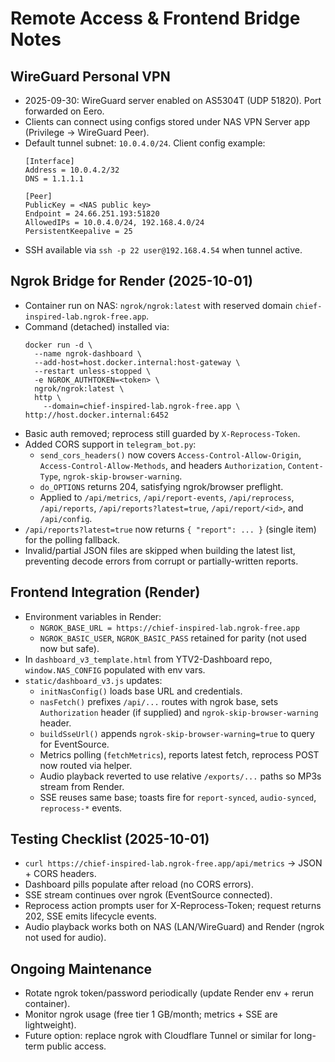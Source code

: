 # Remote Access & Frontend Bridge Notes

## WireGuard Personal VPN
- 2025-09-30: WireGuard server enabled on AS5304T (UDP 51820). Port forwarded on Eero.
- Clients can connect using configs stored under NAS VPN Server app (Privilege → WireGuard Peer).
- Default tunnel subnet: `10.0.4.0/24`. Client config example:
  ```
  [Interface]
  Address = 10.0.4.2/32
  DNS = 1.1.1.1

  [Peer]
  PublicKey = <NAS public key>
  Endpoint = 24.66.251.193:51820
  AllowedIPs = 10.0.4.0/24, 192.168.4.0/24
  PersistentKeepalive = 25
  ```
- SSH available via `ssh -p 22 user@192.168.4.54` when tunnel active.

## Ngrok Bridge for Render (2025-10-01)
- Container run on NAS: `ngrok/ngrok:latest` with reserved domain `chief-inspired-lab.ngrok-free.app`.
- Command (detached) installed via:
  ```
  docker run -d \
    --name ngrok-dashboard \
    --add-host=host.docker.internal:host-gateway \
    --restart unless-stopped \
    -e NGROK_AUTHTOKEN=<token> \
    ngrok/ngrok:latest \
    http \
      --domain=chief-inspired-lab.ngrok-free.app \
  http://host.docker.internal:6452
  ```
- Basic auth removed; reprocess still guarded by `X-Reprocess-Token`.
- Added CORS support in `telegram_bot.py`:
  - `send_cors_headers()` now covers `Access-Control-Allow-Origin`, `Access-Control-Allow-Methods`, and headers `Authorization`, `Content-Type`, `ngrok-skip-browser-warning`.
  - `do_OPTIONS` returns 204, satisfying ngrok/browser preflight.
  - Applied to `/api/metrics`, `/api/report-events`, `/api/reprocess`, `/api/reports`, `/api/reports?latest=true`, `/api/report/<id>`, and `/api/config`.
- `/api/reports?latest=true` now returns `{ "report": ... }` (single item) for the polling fallback.
- Invalid/partial JSON files are skipped when building the latest list, preventing decode errors from corrupt or partially-written reports.

## Frontend Integration (Render)
- Environment variables in Render:
  - `NGROK_BASE_URL = https://chief-inspired-lab.ngrok-free.app`
  - `NGROK_BASIC_USER`, `NGROK_BASIC_PASS` retained for parity (not used now but safe).
- In `dashboard_v3_template.html` from YTV2-Dashboard repo, `window.NAS_CONFIG` populated with env vars.
- `static/dashboard_v3.js` updates:
  - `initNasConfig()` loads base URL and credentials.
  - `nasFetch()` prefixes `/api/...` routes with ngrok base, sets `Authorization` header (if supplied) and `ngrok-skip-browser-warning` header.
  - `buildSseUrl()` appends `ngrok-skip-browser-warning=true` to query for EventSource.
  - Metrics polling (`fetchMetrics`), reports latest fetch, reprocess POST now routed via helper.
  - Audio playback reverted to use relative `/exports/...` paths so MP3s stream from Render.
  - SSE reuses same base; toasts fire for `report-synced`, `audio-synced`, `reprocess-*` events.

## Testing Checklist (2025-10-01)
- `curl https://chief-inspired-lab.ngrok-free.app/api/metrics` → JSON + CORS headers.
- Dashboard pills populate after reload (no CORS errors).
- SSE stream continues over ngrok (EventSource connected).
- Reprocess action prompts user for X-Reprocess-Token; request returns 202, SSE emits lifecycle events.
- Audio playback works both on NAS (LAN/WireGuard) and Render (ngrok not used for audio).

## Ongoing Maintenance
- Rotate ngrok token/password periodically (update Render env + rerun container).
- Monitor ngrok usage (free tier 1 GB/month; metrics + SSE are lightweight).
- Future option: replace ngrok with Cloudflare Tunnel or similar for long-term public access.
